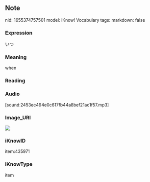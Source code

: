 ## Note
nid: 1655374757501
model: iKnow! Vocabulary
tags: 
markdown: false

### Expression
いつ

### Meaning
when

### Reading


### Audio
[sound:2453ec494e0c617fb44a8bef21ac1f57.mp3]

### Image_URI
<img src="130880a8b49397c22f1ece1c45211320.jpg">

### iKnowID
item:435971

### iKnowType
item
